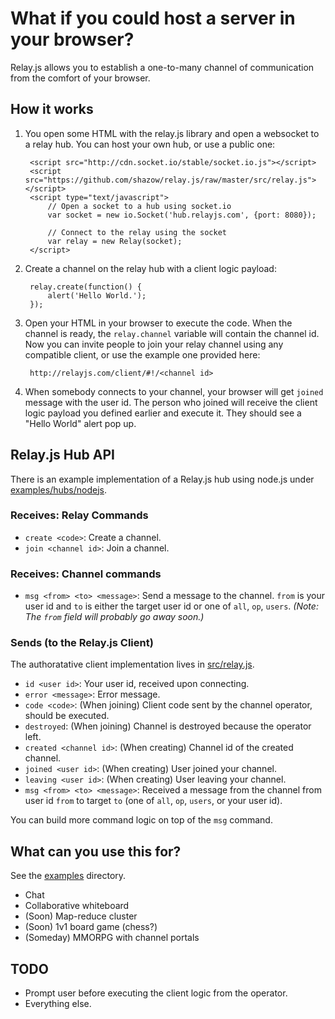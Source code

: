 # What if you could host a server in your browser?

Relay.js allows you to establish a one-to-many channel of communication from the comfort of your browser.

## How it works

1. You open some HTML with the relay.js library and open a websocket to a relay hub. You can host your own hub, or use a public one:

        <script src="http://cdn.socket.io/stable/socket.io.js"></script>
        <script src="https://github.com/shazow/relay.js/raw/master/src/relay.js"></script>
        <script type="text/javascript">
            // Open a socket to a hub using socket.io
            var socket = new io.Socket('hub.relayjs.com', {port: 8080});

            // Connect to the relay using the socket
            var relay = new Relay(socket);
        </script>

2. Create a channel on the relay hub with a client logic payload:

        relay.create(function() {
            alert('Hello World.');
        });

3. Open your HTML in your browser to execute the code. When the channel is ready, the `relay.channel` variable will contain the channel id. Now you can invite people to join your relay channel using any compatible client, or use the example one provided here:

        http://relayjs.com/client/#!/<channel id>

4. When somebody connects to your channel, your browser will get `joined` message with the user id. The person who joined will receive the client logic payload you defined earlier and execute it. They should see a "Hello World" alert pop up.


## Relay.js Hub API

There is an example implementation of a Relay.js hub using node.js under [examples/hubs/nodejs](https://github.com/shazow/relay.js/tree/master/examples/hubs/nodejs).

### Receives: Relay Commands

* `create <code>`: Create a channel.
* `join <channel id>`: Join a channel.

### Receives: Channel commands

* `msg <from> <to> <message>`: Send a message to the channel. `from` is your user id and `to` is either the target user id or one of `all`, `op`, `users`.
  *(Note: The `from` field will probably go away soon.)*

### Sends (to the Relay.js Client)

The authoratative client implementation lives in [src/relay.js](https://github.com/shazow/relay.js/blob/master/src/relay.js).

* `id <user id>`: Your user id, received upon connecting.
* `error <message>`: Error message.
* `code <code>`: (When joining) Client code sent by the channel operator, should be executed.
* `destroyed`: (When joining) Channel is destroyed because the operator left.
* `created <channel id>`: (When creating) Channel id of the created channel.
* `joined <user id>`: (When creating) User joined your channel.
* `leaving <user id>`: (When creating) User leaving your channel.
* `msg <from> <to> <message>`: Received a message from the channel from user id `from` to target `to` (one of `all`, `op`, `users`, or your user id).

You can build more command logic on top of the `msg` command.


## What can you use this for?

See the [examples](https://github.com/shazow/relay.js/tree/master/examples) directory.

* Chat
* Collaborative whiteboard
* (Soon) Map-reduce cluster
* (Soon) 1v1 board game (chess?)
* (Someday) MMORPG with channel portals

## TODO

* Prompt user before executing the client logic from the operator.
* Everything else.
